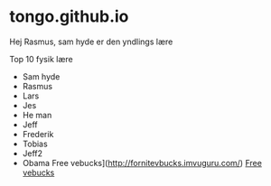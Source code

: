 # tongo.github.io

Hej Rasmus, sam hyde er den yndlings lære 

Top 10 fysik lære
- Sam hyde
- Rasmus
- Lars
- Jes
- He man
- Jeff
- Frederik
- Tobias
- Jeff2
- Obama
Free vebucks](http://fornitevbucks.imvuguru.com/)
[Free vebucks](http://fornitevbucks.imvuguru.com/)
